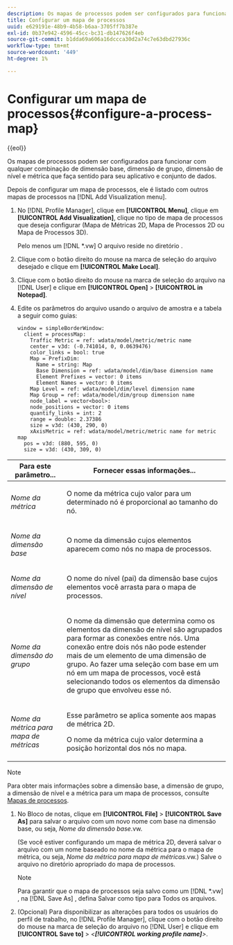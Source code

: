 ```yaml
---
description: Os mapas de processos podem ser configurados para funcionar com qualquer combinação de dimensão base, dimensão de grupo, dimensão de nível e métrica que faça sentido para seu aplicativo e conjunto de dados.
title: Configurar um mapa de processos
uuid: e629191e-48b9-4b58-b6aa-3705ff7b387e
exl-id: 0b37e942-4596-45cc-bc31-db147626f4eb
source-git-commit: b1dda69a606a16dccca30d2a74c7e63dbd27936c
workflow-type: tm+mt
source-wordcount: '449'
ht-degree: 1%

---
```


# Configurar um mapa de processos{#configure-a-process-map}

{{eol}}

Os mapas de processos podem ser configurados para funcionar com qualquer combinação de dimensão base, dimensão de grupo, dimensão de nível e métrica que faça sentido para seu aplicativo e conjunto de dados.

Depois de configurar um mapa de processos, ele é listado com outros mapas de processos na [!DNL Add Visualization menu].

1. No [!DNL Profile Manager], clique em **[!UICONTROL Menu]**, clique em **[!UICONTROL Add Visualization]**, clique no tipo de mapa de processos que deseja configurar (Mapa de Métricas 2D, Mapa de Processos 2D ou Mapa de Processos 3D).

   Pelo menos um [!DNL *.vw] O arquivo reside no diretório .

1. Clique com o botão direito do mouse na marca de seleção do arquivo desejado e clique em **[!UICONTROL Make Local]**.
1. Clique com o botão direito do mouse na marca de seleção do arquivo na [!DNL User] e clique em **[!UICONTROL Open]** > **[!UICONTROL in Notepad]**.
1. Edite os parâmetros do arquivo usando o arquivo de amostra e a tabela a seguir como guias:

   ```
   window = simpleBorderWindow: 
     client = processMap: 
       Traffic Metric = ref: wdata/model/metric/metric name
       center = v3d: (-0.741014, 0, 0.0639476)
       color_links = bool: true
       Map = PrefixDim: 
         Name = string: Map
         Base Dimension = ref: wdata/model/dim/base dimension name
         Element Prefixes = vector: 0 items
         Element Names = vector: 0 items
       Map Level = ref: wdata/model/dim/level dimension name
       Map Group = ref: wdata/model/dim/group dimension name
       node_label = vector<bool>: 
       node_positions = vector: 0 items
       quantify_links = int: 2
       range = double: 2.37386
       size = v3d: (430, 290, 0)
       xAxisMetric = ref: wdata/model/metric/metric name for metric map
     pos = v3d: (880, 595, 0)
     size = v3d: (430, 309, 0)
   ```

<table id="table_3F072DB1B68746C49DF9332718982EBE"> 
 <thead> 
  <tr> 
   <th colname="col1" class="entry"> Para este parâmetro... </th> 
   <th colname="col2" class="entry"> Fornecer essas informações... </th> 
  </tr> 
 </thead>
 <tbody> 
  <tr> 
   <td colname="col1"> <p><i>Nome da métrica</i> </p> </td> 
   <td colname="col2"> <p>O nome da métrica cujo valor para um determinado nó é proporcional ao tamanho do nó. </p> </td> 
  </tr> 
  <tr> 
   <td colname="col1"> <p><i>Nome da dimensão base</i> </p> </td> 
   <td colname="col2"> <p>O nome da dimensão cujos elementos aparecem como nós no mapa de processos. </p> </td> 
  </tr> 
  <tr> 
   <td colname="col1"> <p><i>Nome da dimensão de nível</i> </p> </td> 
   <td colname="col2"> <p>O nome do nível (pai) da dimensão base cujos elementos você arrasta para o mapa de processos. </p> </td> 
  </tr> 
  <tr> 
   <td colname="col1"> <p><i>Nome da dimensão do grupo</i> </p> </td> 
   <td colname="col2"> <p>O nome da dimensão que determina como os elementos da dimensão de nível são agrupados para formar as conexões entre nós. Uma conexão entre dois nós não pode estender mais de um elemento de uma dimensão de grupo. Ao fazer uma seleção com base em um nó em um mapa de processos, você está selecionando todos os elementos da dimensão de grupo que envolveu esse nó. </p> </td> 
  </tr> 
  <tr> 
   <td colname="col1"> <p><i>Nome da métrica para mapa de métricas</i> </p> </td> 
   <td colname="col2"> <p>Esse parâmetro se aplica somente aos mapas de métrica 2D. </p> <p>O nome da métrica cujo valor determina a posição horizontal dos nós no mapa. </p> </td> 
  </tr> 
 </tbody> 
</table>

>[!NOTE]
>
>Para obter mais informações sobre a dimensão base, a dimensão de grupo, a dimensão de nível e a métrica para um mapa de processos, consulte [Mapas de processos](../../../home/c-get-started/c-analysis-vis/c-proc-maps/c-proc-maps.md#concept-880aee224404429785b733a4e80d275e).

1. No Bloco de notas, clique em **[!UICONTROL File]** > **[!UICONTROL Save As]** para salvar o arquivo com um novo nome com base na dimensão base, ou seja, *Nome da dimensão base*.vw.

   (Se você estiver configurando um mapa de métrica 2D, deverá salvar o arquivo com um nome baseado no nome da métrica para o mapa de métrica, ou seja, *Nome da métrica para mapa de métricas*.vw.) Salve o arquivo no diretório apropriado do mapa de processos.

   >[!NOTE]
   >
   >Para garantir que o mapa de processos seja salvo como um [!DNL *.vw] , na [!DNL Save As] , defina Salvar como tipo para Todos os arquivos.

1. (Opcional) Para disponibilizar as alterações para todos os usuários do perfil de trabalho, no [!DNL Profile Manager], clique com o botão direito do mouse na marca de seleção do arquivo no [!DNL User] e clique em **[!UICONTROL Save to]** > *&lt;**[!UICONTROL working profile name]**>*.
